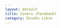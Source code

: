 ```yaml
---
layout: default
title: Covers (Facebook)
category: Diseño Libre
---
```


        
<img src="http://josemdev.com/mirkopf/disenos_libres/cover_navidad.jpg" class="inline-left" title="" alt="" /> <br />
<img src="http://josemdev.com/mirkopf/disenos_libres/cover_photo02.jpg" class="inline-left" title="" alt="" />
 
